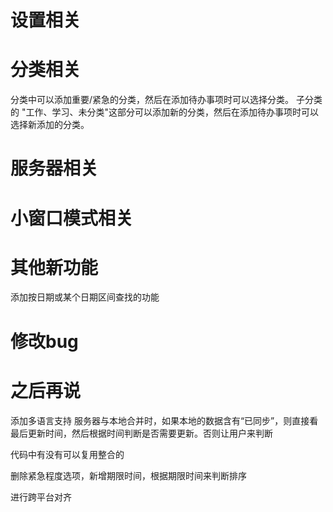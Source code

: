 # 设置相关


# 分类相关
分类中可以添加重要/紧急的分类，然后在添加待办事项时可以选择分类。
子分类的 "工作、学习、未分类"这部分可以添加新的分类，然后在添加待办事项时可以选择新添加的分类。

# 服务器相关

# 小窗口模式相关

# 其他新功能
添加按日期或某个日期区间查找的功能

# 修改bug


# 之后再说
添加多语言支持
服务器与本地合并时，如果本地的数据含有“已同步”，则直接看最后更新时间，然后根据时间判断是否需要更新。否则让用户来判断

代码中有没有可以复用整合的

删除紧急程度选项，新增期限时间，根据期限时间来判断排序

进行跨平台对齐





